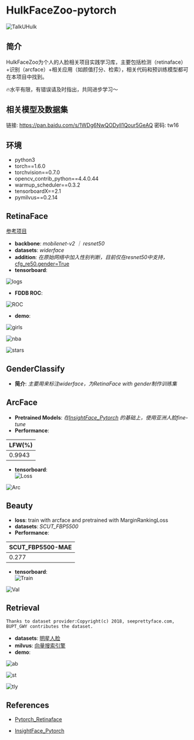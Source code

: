 
# HulkFaceZoo-pytorch
![TalkUHulk](https://img.shields.io/badge/TalkUHulk-Python3-green)  
## 简介

HulkFaceZoo为个人的人脸相关项目实践学习库，主要包括检测（retinaface）+识别（arcface）+相关应用（如颜值打分、检索），相关代码和预训练模型都可在本项目中找到。

🔥水平有限，有错误请及时指出，共同进步学习～

## 相关模型及数据集
链接: https://pan.baidu.com/s/1WDg6NwQODyll1Qour5GeAQ  密码: tw16

## 环境
- python3
- torch==1.6.0 
- torchvision==0.7.0 
- opencv_contrib_python==4.4.0.44
- warmup_scheduler==0.3.2
- tensorboardX==2.1
- pymilvus==0.2.14

 ## RetinaFace
 [参考项目](https://github.com/biubug6/Pytorch_Retinaface)

 - **backbone**: *mobilenet-v2 ｜ resnet50*
 - **datasets**: *widerface*
 - **addition**: *在原始网络中加入性别判断，目前仅在resnet50中支持，*[cfg_re50.gender=True](https://github.com/TalkUHulk/HulkFakeFace-pytorch/blob/master/RetinaFace/data/config.py)
 - **tensorboard**: 
 
  ![logs](https://github.com/TalkUHulk/HulkFakeFace-pytorch/blob/master/logs/RetinaFace.jpg)
  
 - **FDDB ROC**:
 
  ![ROC](https://github.com/TalkUHulk/HulkFakeFace-pytorch/blob/master/RetinaFace/evalution/ROC.png)
  
 - **demo**:
 
  ![girls](https://github.com/TalkUHulk/HulkFakeFace-pytorch/blob/master/RetinaFace/results/girl.jpg)
  
  ![nba](https://github.com/TalkUHulk/HulkFakeFace-pytorch/blob/master/RetinaFace/results/nba.jpg)
  
  ![stars](https://github.com/TalkUHulk/HulkFakeFace-pytorch/blob/master/RetinaFace/results/stars.jpg)
  
 ## GenderClassify
 - **简介**: *主要用来标注widerface，为RetinaFace with gender制作训练集*
 
 ## ArcFace 
 
 - **Pretrained Models**: *在[InsightFace_Pytorch](https://github.com/TreB1eN/InsightFace_Pytorch) 的基础上，使用亚洲人脸fine-tune*
 - **Performance**:  
 
 | LFW(%) |  
 | ------ |  
 | 0.9943 |  
 - **tensorboard**:   
 ![Loss](https://github.com/TalkUHulk/HulkFakeFace-pytorch/blob/master/logs/ArcFace_Loss.jpg)
 
 ![Arc](https://github.com/TalkUHulk/HulkFakeFace-pytorch/blob/master/logs/ArcFace_Acc.jpg)
 
 ## Beauty
  - **loss**: train with arcface and pretrained with MarginRankingLoss
  - **datasets**: *SCUT_FBP5500*
  - **Performance**:   
  
 |SCUT_FBP5500-MAE|  
 | ------ |  
 | 0.277 |  
  - **tensorboard**:   
   ![Train](https://github.com/TalkUHulk/HulkFakeFace-pytorch/blob/master/logs/Beauty_train.jpg)  
   
 ![Val](https://github.com/TalkUHulk/HulkFakeFace-pytorch/blob/master/logs/Beauty_val.jpg)

 
 ## Retrieval 
 
```
Thanks to dataset provider:Copyright(c) 2018, seeprettyface.com, BUPT_GWY contributes the dataset.
```
 - **datasets**: [明星人脸](http://www.seeprettyface.com/mydataset_page3.html#star)
 - **milvus**: [向量搜索引擎](https://www.milvus.io/cn/)
 - **demo**:   
 
 ![ab](https://github.com/TalkUHulk/HulkFakeFace-pytorch/blob/master/FaceRetrieval/result/result_ab.jpg)  
 
 ![st](https://github.com/TalkUHulk/HulkFakeFace-pytorch/blob/master/FaceRetrieval/result/result_st.jpg)
 
 ![tly](https://github.com/TalkUHulk/HulkFakeFace-pytorch/blob/master/FaceRetrieval/result/result_tongliya.jpg)


## References 

 - [Pytorch_Retinaface](https://github.com/biubug6/Pytorch_Retinaface)
 
 - [InsightFace_Pytorch](https://github.com/TreB1eN/InsightFace_Pytorch)
 